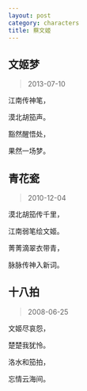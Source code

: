 ```yaml
---
layout: post
category: characters
title: 蔡文姬
---
```


## 文姬梦 ##

> 2013-07-10

江南传神笔，

漠北胡笳声。

豁然醒悟处，

果然一场梦。

## 青花瓷 ##

> 2010-12-04

漠北胡笳传千里，

江南弱笔绘文姬。

菁菁滴翠衣带青，

脉脉传神入新词。

## 十八拍 ##

> 2008-06-25

文姬尽哀怨，

楚楚我犹怜。

洛水和笳拍， 

忘情云海间。 